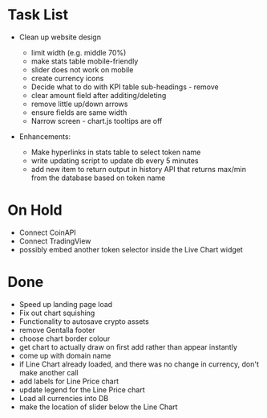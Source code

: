# Task List

- Clean up website design
  - limit width (e.g. middle 70%)
  - make stats table mobile-friendly
  - slider does not work on mobile
  - create currency icons
  - Decide what to do with KPI table sub-headings - remove
  - clear amount field after additing/deleting
  - remove little up/down arrows
  - ensure fields are same width
  - Narrow screen - chart.js tooltips are off

- Enhancements:
  - Make hyperlinks in stats table to select token name
  - write updating script to update db every 5 minutes 
  - add new item to return output in history API that returns max/min from the database based on token name

# On Hold
- Connect CoinAPI
- Connect TradingView
- possibly embed another token selector inside the Live Chart widget 

# Done
- Speed up landing page load
- Fix out chart squishing
- Functionality to autosave crypto assets
- remove Gentalla footer
- choose chart border colour
- get chart to actually draw on first add rather than appear instantly
- come up with domain name
- if Line Chart already loaded, and there was no change in currency, don't make another call
- add labels for Line Price chart
- update legend for the Line Price chart
- Load all currencies into DB
- make the location of slider below the Line Chart
